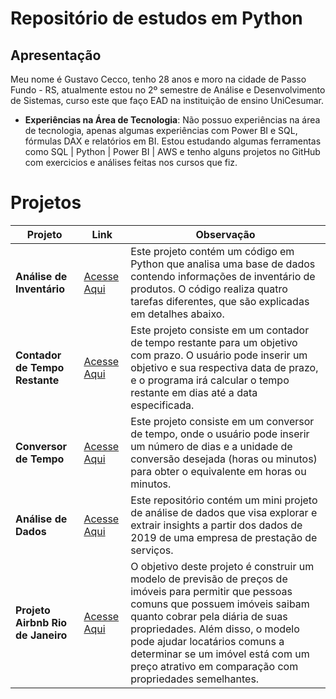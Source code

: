 # Repositório de estudos em Python

## Apresentação

Meu nome é Gustavo Cecco, tenho 28 anos e moro na cidade de Passo Fundo - RS, atualmente estou no 2º semestre de Análise e Desenvolvimento de Sistemas, curso este que faço EAD na instituição de ensino UniCesumar.

- **Experiências na Área de Tecnologia**: Não possuo experiências na área de tecnologia, apenas algumas experiências com Power BI e SQL, fórmulas DAX e relatórios em BI. Estou estudando algumas ferramentas como SQL | Python | Power BI | AWS e tenho alguns projetos no GitHub com exercicios e análises feitas nos cursos que fiz.


# Projetos

|Projeto                             | Link          | Observação                                                                                        |
|--------------------------------------------|---------------|---------------------------------------------------------------------------------------------------|
| **Análise de Inventário**                 | [Acesse Aqui](/Análise%20de%20Inventário/readme.md) | Este projeto contém um código em Python que analisa uma base de dados contendo informações de inventário de produtos. O código realiza quatro tarefas diferentes, que são explicadas em detalhes abaixo. |
| **Contador de Tempo Restante**                             | [Acesse Aqui](/Contador%20de%20Tempo%20Restante/README.md)        | Este projeto consiste em um contador de tempo restante para um objetivo com prazo. O usuário pode inserir um objetivo e sua respectiva data de prazo, e o programa irá calcular o tempo restante em dias até a data especificada.                                                                                                   |
| **Conversor de Tempo**       | [Acesse Aqui](/Conversor%20de%20Tempo/README.md) | Este projeto consiste em um conversor de tempo, onde o usuário pode inserir um número de dias e a unidade de conversão desejada (horas ou minutos) para obter o equivalente em horas ou minutos.                    |
| **Análise de Dados**                            | [Acesse Aqui](/Mini%20Projeto%20de%20Análise%20de%20Dados/README.md)      | Este repositório contém um mini projeto de análise de dados que visa explorar e extrair insights a partir dos dados de 2019 de uma empresa de prestação de serviços. |
| **Projeto Airbnb Rio de Janeiro** | [Acesse Aqui](/Projeto%20Airbnb%20Rio/README.md)      |    O objetivo deste projeto é construir um modelo de previsão de preços de imóveis para permitir que pessoas comuns que possuem imóveis saibam quanto cobrar pela diária de suas propriedades. Além disso, o modelo pode ajudar locatários comuns a determinar se um imóvel está com um preço atrativo em comparação com propriedades semelhantes.                                                                                               |

